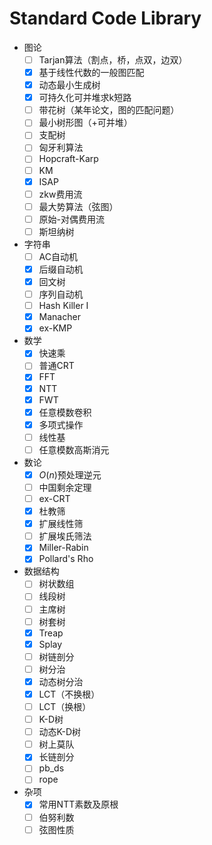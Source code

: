 # Standard Code Library

- 图论
  - [ ] Tarjan算法（割点，桥，点双，边双）
  - [x] 基于线性代数的一般图匹配
  - [x] 动态最小生成树
  - [x] 可持久化可并堆求k短路
  - [ ] 带花树（某年论文，图的匹配问题）
  - [ ] 最小树形图（+可并堆）
  - [ ] 支配树
  - [ ] 匈牙利算法
  - [ ] Hopcraft-Karp
  - [ ] KM
  - [x] ISAP
  - [ ] zkw费用流
  - [ ] 最大势算法（弦图）
  - [ ] 原始-对偶费用流
  - [ ] 斯坦纳树
- 字符串
  - [ ] AC自动机
  - [x] 后缀自动机
  - [x] 回文树
  - [ ] 序列自动机
  - [ ] Hash Killer I
  - [x] Manacher
  - [x] ex-KMP
- 数学
  - [x] 快速乘
  - [ ] 普通CRT
  - [x] FFT
  - [x] NTT
  - [x] FWT
  - [x] 任意模数卷积
  - [x] 多项式操作
  - [ ] 线性基
  - [ ] 任意模数高斯消元
- 数论
  - [x] $O(n)$预处理逆元
  - [ ] 中国剩余定理
  - [ ] ex-CRT
  - [x] 杜教筛
  - [x] 扩展线性筛
  - [ ] 扩展埃氏筛法
  - [x] Miller-Rabin
  - [x] Pollard's Rho
- 数据结构
  - [ ] 树状数组
  - [ ] 线段树
  - [ ] 主席树
  - [ ] 树套树
  - [x] Treap
  - [x] Splay
  - [ ] 树链剖分
  - [ ] 树分治
  - [x] 动态树分治
  - [x] LCT（不换根）
  - [ ] LCT（换根）
  - [ ] K-D树
  - [ ] 动态K-D树
  - [ ] 树上莫队
  - [x] 长链剖分
  - [ ] pb_ds
  - [ ] rope
- 杂项
  - [x] 常用NTT素数及原根
  - [ ] 伯努利数
  - [ ] 弦图性质